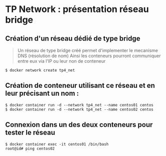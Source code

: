 # TP Network : présentation réseau bridge

## Création d'un réseau dédié de type bridge
> Un réseau de type bridge créé permet d'implementer le mecanisme DNS (résolution de nom)
Ainsi les conteneurs pourront communiquer entre eux via l'IP ou leur non de conteneur

```$ docker network create tp4_net```

## Création de conteneur utilisant ce réseau et en leur précisant un nom :

```
$ docker container run -d --network tp4_net --name centos01 centos
$ docker container run -d --network tp4_net --name centos02 centos
```

## Connexion dans un des deux conteneurs pour tester le réseau

```
$ docker container exec -it centos01 /bin/bash
root@id# ping centos02
```

